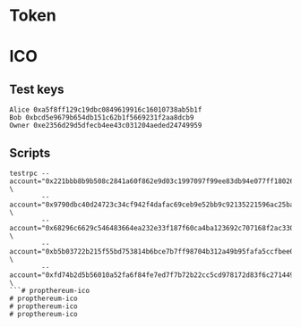 # Token

# ICO


## Test keys

```
Alice 0xa5f8ff129c19dbc0849619916c16010738ab5b1f
Bob 0xbcd5e9679b654db151c62b1f5669231f2aa8dcb9
Owner 0xe2356d29d5dfecb4ee43c031204aeded24749959
```

## Scripts
```
testrpc --account="0x221bbb8b9b508c2841a60f862e9d03c1997097f99ee83db94e077ff180265247,500000000000000000000000" \
        --account="0x9790dbc40d24723c34cf942f4dafac69ceb9e52bb9c92135221596ac25ba4270,500000000000000000000000" \
        --account="0x68296c6629c546483664ea232e33f187f60ca4ba123692c707168f2ac330dacf,500000000000000000000000" \
        --account="0xb5b03722b215f55bd753814b6bce7b7ff98704b312a49b95fafa5ccfbee08ab9,500000000000000000000000" \
        --account="0xfd74b2d5b56010a52fa6f84fe7ed7f7b72b22cc5cd978172d83f6c27144996ae,500000000000000000000000" \
```# propthereum-ico
# propthereum-ico
# propthereum-ico
# propthereum-ico
